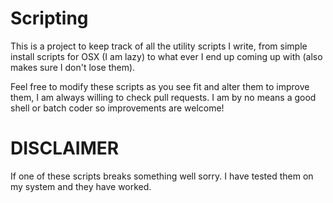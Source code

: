 Scripting
===

This is a project to keep track of all the utility scripts I write, from simple install scripts for OSX (I am lazy) to what ever I end up coming up with (also makes sure I don't lose them).

Feel free to modify these scripts as you see fit and alter them to improve them, I am always willing to check pull requests. I am by no means a good shell or batch coder so improvements are welcome! 

DISCLAIMER
===

If one of these scripts breaks something well sorry. I have tested them on my system and they have worked.